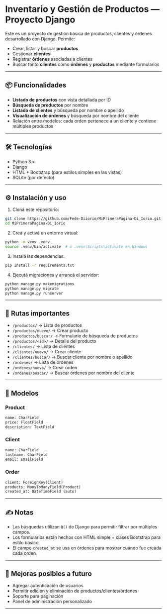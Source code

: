 # Inventario y Gestión de Productos — Proyecto Django

Este es un proyecto de gestión básica de productos, clientes y órdenes desarrollado con Django. Permite:

- Crear, listar y buscar **productos**
- Gestionar **clientes**
- Registrar **órdenes** asociadas a clientes
- Buscar tanto **clientes** como **órdenes** y **productos** mediante formularios

---

## 📦 Funcionalidades

- **Listado de productos** con vista detallada por ID
- **Búsqueda de productos** por nombre
- **Listado de clientes** y búsqueda por nombre o apellido
- **Visualización de órdenes** y búsqueda por nombre del cliente
- Relación entre modelos: cada orden pertenece a un cliente y contiene múltiples productos

---

## 🛠️ Tecnologías

- Python 3.x
- Django
- HTML + Bootstrap (para estilos simples en las vistas)
- SQLite (por defecto)

---

## ⚙️ Instalación y uso

1. Cloná este repositorio:

```bash
git clone https://github.com/Fede-Diiorio/MiPrimeraPagina-Di_Iorio.git
cd MiPrimeraPagina-Di_Iorio
```

2. Creá y activá un entorno virtual:

```bash
python -m venv .venv
source .venv/bin/activate  # o .venv\Scripts\activate en Windows
```

3. Instalá las dependencias:

```bash
pip install -r requirements.txt
```

4. Ejecutá migraciones y arrancá el servidor:

```bash
python manage.py makemigrations
python manage.py migrate
python manage.py runserver
```

---

## 📄 Rutas importantes

- `/productos/` → Lista de productos
- `/productos/nuevo/` → Crear producto
- `/productos/buscar/` → Formulario de búsqueda de productos
- `/productos/<id>/` → Detalle del producto
- `/clientes/` → Lista de clientes
- `/clientes/nuevo/` → Crear cliente
- `/clientes/buscar/` → Buscar cliente por nombre o apellido
- `/ordenes/` → Lista de órdenes
- `/ordenes/nueva/` → Crear orden
- `/ordenes/buscar/` → Buscar órdenes por nombre del cliente

---

## 🧩 Modelos

### Product

```python
name: CharField
price: FloatField
description: TextField
```

### Client

```python
name: CharField
lastname: CharField
email: EmailField
```

### Order

```python
client: ForeignKey(Client)
products: ManyToManyField(Product)
created_at: DateTimeField (auto)
```

---

## ✍️ Notas

- Las búsquedas utilizan `Q()` de Django para permitir filtrar por múltiples campos.
- Los formularios están hechos con HTML simple + clases Bootstrap para estilo básico.
- El campo `created_at` se usa en órdenes para mostrar cuándo fue creada cada orden.

---

## 🚀 Mejoras posibles a futuro

- Agregar autenticación de usuarios
- Permitir edición y eliminación de productos/clientes/órdenes
- Soporte para paginación
- Panel de administración personalizado

---
